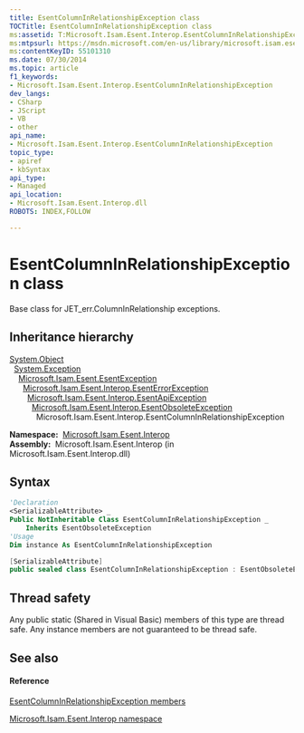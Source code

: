 ```yaml
---
title: EsentColumnInRelationshipException class
TOCTitle: EsentColumnInRelationshipException class
ms:assetid: T:Microsoft.Isam.Esent.Interop.EsentColumnInRelationshipException
ms:mtpsurl: https://msdn.microsoft.com/en-us/library/microsoft.isam.esent.interop.esentcolumninrelationshipexception(v=EXCHG.10)
ms:contentKeyID: 55101310
ms.date: 07/30/2014
ms.topic: article
f1_keywords:
- Microsoft.Isam.Esent.Interop.EsentColumnInRelationshipException
dev_langs:
- CSharp
- JScript
- VB
- other
api_name: 
- Microsoft.Isam.Esent.Interop.EsentColumnInRelationshipException
topic_type: 
- apiref
- kbSyntax
api_type: 
- Managed
api_location: 
- Microsoft.Isam.Esent.Interop.dll
ROBOTS: INDEX,FOLLOW

---
```


# EsentColumnInRelationshipException class

Base class for JET_err.ColumnInRelationship exceptions.

## Inheritance hierarchy

[System.Object](https://docs.microsoft.com/dotnet/api/system.object?redirectedfrom=MSDN)  
  [System.Exception](https://docs.microsoft.com/dotnet/api/system.exception?redirectedfrom=MSDN)  
    [Microsoft.Isam.Esent.EsentException](dn292088\(v=exchg.10\).md)  
      [Microsoft.Isam.Esent.Interop.EsentErrorException](dn274314\(v=exchg.10\).md)  
        [Microsoft.Isam.Esent.Interop.EsentApiException](dn334231\(v=exchg.10\).md)  
          [Microsoft.Isam.Esent.Interop.EsentObsoleteException](dn319668\(v=exchg.10\).md)  
            Microsoft.Isam.Esent.Interop.EsentColumnInRelationshipException  

**Namespace:**  [Microsoft.Isam.Esent.Interop](hh596136\(v=exchg.10\).md)  
**Assembly:**  Microsoft.Isam.Esent.Interop (in Microsoft.Isam.Esent.Interop.dll)

## Syntax

``` vb
'Declaration
<SerializableAttribute> _
Public NotInheritable Class EsentColumnInRelationshipException _
    Inherits EsentObsoleteException
'Usage
Dim instance As EsentColumnInRelationshipException
```

``` csharp
[SerializableAttribute]
public sealed class EsentColumnInRelationshipException : EsentObsoleteException
```

## Thread safety

Any public static (Shared in Visual Basic) members of this type are thread safe. Any instance members are not guaranteed to be thread safe.

## See also

#### Reference

[EsentColumnInRelationshipException members](dn274169\(v=exchg.10\).md)

[Microsoft.Isam.Esent.Interop namespace](hh596136\(v=exchg.10\).md)

